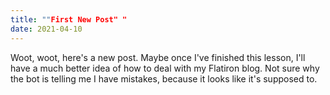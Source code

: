 ```yaml
---
title: ""First New Post" "
date: 2021-04-10
---
```

Woot, woot, here's a new post. Maybe once I've finished this lesson, I'll have a much better idea of how to deal with my Flatiron blog. 
Not sure why the bot is telling me I have mistakes, because it looks like it's supposed to. 
